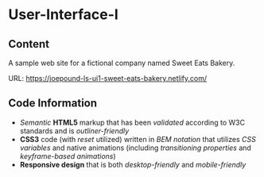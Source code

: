 # User-Interface-I

## Content

A sample web site for a fictional company named Sweet Eats Bakery.

URL: https://joepound-ls-ui1-sweet-eats-bakery.netlify.com/

## Code Information

* _Semantic_ **HTML5** markup that has been _validated_ according to W3C standards and is _outliner-friendly_
* **CSS3** code (with _reset_ utilized) written in _BEM notation_  that utilizes _CSS variables_ and native animations (including _transitioning properties_ and  _keyframe-based animations_)
* **Responsive design** that is both _desktop-friendly_ and _mobile-friendly_
